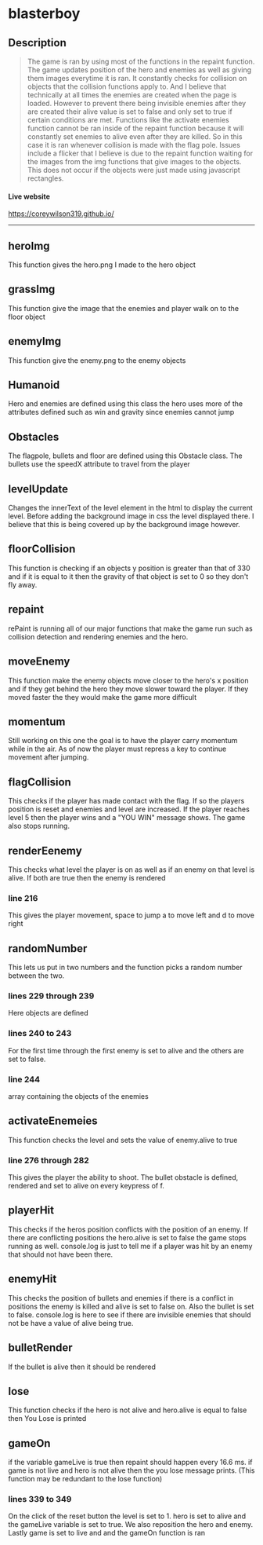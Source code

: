 # blasterboy

## Description
>The game is ran by using most of the functions in the repaint function. The game updates position of the hero and enemies as well as giving them images everytime it is ran. It constantly checks for collision on objects that the collision functions apply to. And I believe that technically at all times the enemies are created when the page is loaded. However to prevent there being invisible enemies after they are created their alive value is set to false and only set to true if certain conditions are met. Functions like the activate enemies function cannot be ran inside of the repaint function because it will constantly set enemies to alive even after they are killed. So in this case it is ran whenever collision is made with the flag pole. Issues include a flicker that I believe is due to the repaint function waiting for the images from the img functions that give images to the objects. This does not occur if the objects were just made using javascript rectangles.



#### Live website
https://coreywilson319.github.io/
___

## heroImg
This function gives the hero.png I made to the hero object

## grassImg
This function give the image that the enemies and player walk on to the floor object

## enemyImg
This function give the enemy.png to the enemy objects

## Humanoid
Hero and enemies are defined using this class the hero uses more of the attributes defined such as win and gravity since enemies cannot jump

## Obstacles

The flagpole, bullets and floor are defined using this Obstacle class. The bullets use the speedX attribute to travel from the player

## levelUpdate

Changes the innerText of the level element in the html to display the current level. Before adding the background image in css the level displayed there. I believe that this is being covered up by the background image however.

## floorCollision
This function is checking if an objects y position is greater than that of 330 and if it is equal to it then the gravity of that object is set to 0 so they don't fly away.

## repaint
rePaint is running all of our major functions that make the game run such as collision detection and rendering enemies and the hero.

## moveEnemy

This function make the enemy objects move closer to the hero's x position and if they get behind the hero they move slower toward the player. If they moved faster the they would make the game more difficult

## momentum
Still working on this one the goal is to have the player carry momentum while in the air. As of now the player must repress a key to continue movement after jumping.

## flagCollision

This checks if the player has made contact with the flag. If so the players position is reset and enemies and level are increased. If the player reaches level 5 then the player wins and a "YOU WIN" message shows. The game also stops running.

## renderEenemy

This checks what level the player is on as well as if an enemy on that level is alive. If both are true then the enemy is rendered

### line 216
This gives the player movement, space to jump a to move left and d to move right

## randomNumber
This lets us put in two numbers and the function picks a random number between the two.

### lines 229 through 239
Here objects are defined

### lines 240 to 243
For the first time through the first enemy is set to alive and the others are set to false.

### line 244
array containing the objects of the enemies

## activateEnemeies
This function checks the level and sets the value of enemy.alive to true

### line 276 through 282
This gives the player the ability to shoot. The bullet obstacle is defined, rendered and set to alive on every keypress of f.

## playerHit
This checks if the heros position conflicts with the position of an enemy. If there are conflicting positions the  hero.alive is set to false the game stops running as well. console.log is just to tell me if a player was hit by an enemy that should not have been there.

## enemyHit
This checks the position of bullets and enemies if there is a conflict in positions the enemy is killed and alive is set to false on. Also the bullet is set to false. console.log is here to see if there are invisible enemies that should not be have a value of alive being true.

## bulletRender
If the bullet is alive then it should be rendered

## lose
This function checks if the hero is not alive and hero.alive is equal to false then You Lose is printed

## gameOn
if the variable gameLive is true then repaint should happen every 16.6 ms. if game is not live and hero is not alive then the you lose message prints. (This function may be redundant to the lose function)

### lines 339 to 349
On the click of the reset button the level is set to 1. hero is set to alive and the gameLive variable is set to true. We also reposition the hero and enemy. Lastly game is set to live and and the gameOn function is ran
